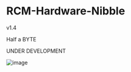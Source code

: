 # RCM-Hardware-Nibble
v1.4

Half a BYTE

UNDER DEVELOPMENT

![image](https://github.com/RCMgames/RCM-Hardware-Nibble/assets/59814881/f5b56916-48f3-4952-8437-7df232de5fb4)
